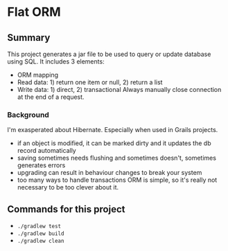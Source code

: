 # Flat ORM

## Summary
This project generates a jar file to be used to query or update database using SQL. It includes 3 elements:
* ORM mapping
* Read data: 1) return one item or null, 2) return a list
* Write data: 1) direct, 2) transactional
Always manually close connection at the end of a request.

### Background
I'm exasperated about Hibernate. Especially when used in Grails projects.
* if an object is modified, it can be marked dirty and it updates the db record automatically
* saving sometimes needs flushing and sometimes doesn't, sometimes generates errors
* upgrading can result in behaviour changes to break your system
* too many ways to handle transactions
ORM is simple, so it's really not necessary to be too clever about it.

## Commands for this project
* `./gradlew test`
* `./gradlew build`
* `./gradlew clean`

